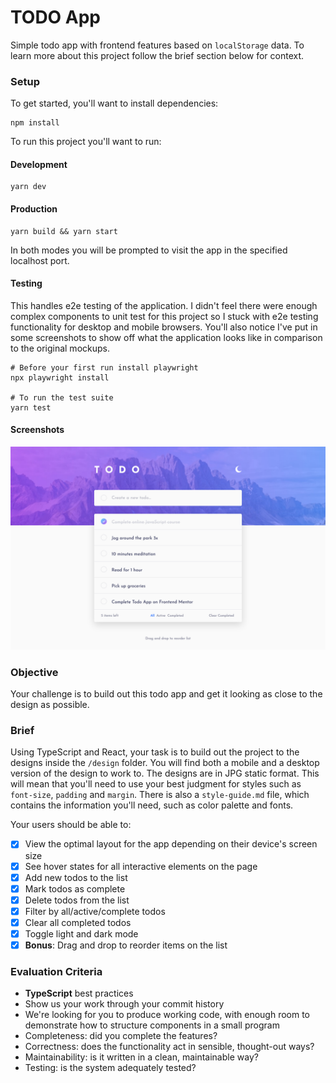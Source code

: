 # TODO App

Simple todo app with frontend features based on `localStorage` data. To learn more about this project follow the brief section below for context.

### Setup

To get started, you'll want to install dependencies:

```shell
npm install
```

To run this project you'll want to run:

#### Development

```shell
yarn dev
```

#### Production

```shell
yarn build && yarn start
```

In both modes you will be prompted to visit the app in the specified localhost port.

#### Testing

This handles e2e testing of the application. I didn't feel there were enough complex components to unit test for this project so I stuck with e2e testing functionality for desktop and mobile browsers. You'll also notice I've put in some screenshots to show off what the application looks like in comparison to the original mockups.

```shell
# Before your first run install playwright
npx playwright install

# To run the test suite
yarn test
```

#### Screenshots

![1](public/test/screenshot-1.png)

### Objective

Your challenge is to build out this todo app and get it looking as close to the design as possible.

### Brief

Using TypeScript and React, your task is to build out the project to the designs inside the `/design` folder. You will find both a mobile and a desktop version of the design to work to. The designs are in JPG static format. This will mean that you'll need to use your best judgment for styles such as `font-size`, `padding` and `margin`. There is also a `style-guide.md` file, which contains the information you'll need, such as color palette and fonts.

Your users should be able to:

- [x] View the optimal layout for the app depending on their device's screen size
- [x] See hover states for all interactive elements on the page
- [x] Add new todos to the list
- [x] Mark todos as complete
- [x] Delete todos from the list
- [x] Filter by all/active/complete todos
- [x] Clear all completed todos
- [x] Toggle light and dark mode
- [x] **Bonus**: Drag and drop to reorder items on the list

### Evaluation Criteria

- **TypeScript** best practices
- Show us your work through your commit history
- We're looking for you to produce working code, with enough room to demonstrate how to structure components in a small program
- Completeness: did you complete the features?
- Correctness: does the functionality act in sensible, thought-out ways?
- Maintainability: is it written in a clean, maintainable way?
- Testing: is the system adequately tested?
